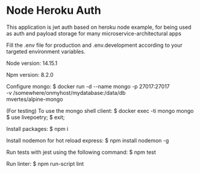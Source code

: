 # Node Heroku Auth

This application is jwt auth based on heroku node example, for being used as auth and payload storage for many microservice-architectural apps

Fill the .env file for production and .env.development according to your targeted environment
variables.

Node version: 14.15.1

Npm version: 8.2.0

Configure mongo:
    $ docker run -d --name mongo -p 27017:27017 \
	  -v /somewhere/onmyhost/mydatabase:/data/db \
	  mvertes/alpine-mongo

(For testing) To use the mongo shell client:
    $ docker exec -ti mongo mongo
    $ use livepoetry;
    $ exit;

Install packages:
    $ npm i

Install nodemon for hot reload express:
    $ npm install nodemon -g

Run tests with jest using the following command:
    $ npm test

Run linter:
    $ npm run-script lint
